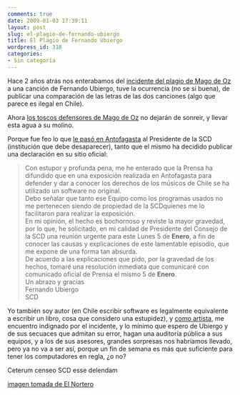 ```yaml
---
comments: true
date: 2009-01-03 17:39:11
layout: post
slug: el-plagio-de-fernando-ubiergo
title: El Plagio de Fernando Ubiergo
wordpress_id: 318
categories:
- Sin categoría
---
```


Hace 2 años atrás nos enterabamos del [incidente del plagio de Mago de Oz](/2007/01/el_plagio_de_mago_de_oz.html) a una canción de Fernando Ubiergo, tuve la ocurrencia (no se si buena), de publicar una comparación de las letras de las dos canciones (algo que parece es ilegal en Chile).

Ahora [los toscos defensores de Mago de Oz](/2007/01/el_plagio_de_mago_de_oz.html#comment-9544) no dejarán de sonreir, y llevar esta agua a su molino.

Porque fue feo lo que [le pasó en Antofagasta](http://www.elnortero.cl/admin/render/noticia/18164) al Presidente de la SCD (institución que debe desaparecer), tanto que el mismo ha decidido publicar una declaración en su sitio oficial:


> Con estupor y profunda pena, me he enterado que la Prensa ha difundido que en una exposición realizada en Antofagasta para defender y dar a conocer los derechos de los músicos de Chile se ha utilizado un software no original.  
Debo señalar que tanto ese Equipo como los programas usados no me pertenecen siendo de propiedad de la SCDquienes me lo facilitaron para realizar la exposición.  
En mi opinión, el hecho es bochornoso y reviste la mayor gravedad, por lo que, he solicitado, en mi calidad de Presidente del Consejo de la SCD una reunión urgente para este Lunes 5 de **Enero**, a fin de conocer las causas y explicaciones de este lamentable episodio, que me expone de una forma tan absurda.  
De acuerdo a las explicaciones que pido, por la gravedad de los hechos, tomaré una resolución inmediata que comunicaré con comunicado oficial de Prensa el mismo 5 de **Enero**.  
Un abrazo y gracias  
Fernando Ubiergo  
SCD


Yo también soy autor (en Chile escribir software es legalmente equivalente a escribir un libro, cosa que considero una estupidez), y [como artista](http://www.lnds.net/2008/11/tiene_sentido_hablar_de_arquitectura_del.html), me encuentro indignado por el incidente, y lo mínimo que espero de Ubiergo y de sus secuaces que admitan su error, hagan una auditoría pública a sus equipos, y a los de sus asesores, grandes sorpresas nos habríamos llevado, pero ya no va a ser así, porque un fin de semana es más que suficiente para tener los computadores en regla, ¿o no?


Ceterum censeo SCD esse delendam

[imagen tomada de El Nortero](http://www.elnortero.cl/admin/render/noticia/18164)



